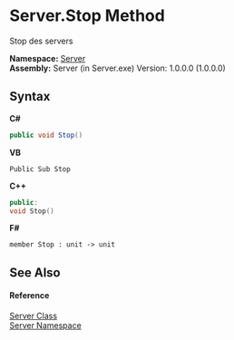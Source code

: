 # Server.Stop Method 
 

Stop des servers

**Namespace:**&nbsp;<a href="01fb5fc4-553e-1341-981f-f7b97fb52f82">Server</a><br />**Assembly:**&nbsp;Server (in Server.exe) Version: 1.0.0.0 (1.0.0.0)

## Syntax

**C#**<br />
``` C#
public void Stop()
```

**VB**<br />
``` VB
Public Sub Stop
```

**C++**<br />
``` C++
public:
void Stop()
```

**F#**<br />
``` F#
member Stop : unit -> unit 

```


## See Also


#### Reference
<a href="5999b792-e710-3c19-d9ed-4af250206c90">Server Class</a><br /><a href="01fb5fc4-553e-1341-981f-f7b97fb52f82">Server Namespace</a><br />